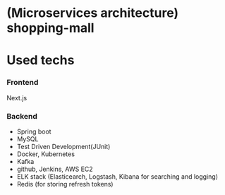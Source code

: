 # (Microservices architecture) shopping-mall

# Used techs
### Frontend
Next.js
### Backend
- Spring boot
- MySQL
- Test Driven Development(JUnit)
- Docker, Kubernetes
- Kafka
- github, Jenkins, AWS EC2
- ELK stack (Elasticearch, Logstash, Kibana for searching and logging)
- Redis (for storing refresh tokens)
